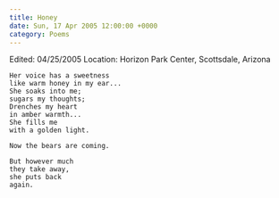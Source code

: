 ```yaml
---
title: Honey
date: Sun, 17 Apr 2005 12:00:00 +0000
category: Poems
---
```


Edited: 04/25/2005
Location: Horizon Park Center, Scottsdale, Arizona

    Her voice has a sweetness  
    like warm honey in my ear...  
    She soaks into me;  
    sugars my thoughts;  
    Drenches my heart  
    in amber warmth...  
    She fills me  
    with a golden light.

    Now the bears are coming.

    But however much  
    they take away,  
    she puts back  
    again.


